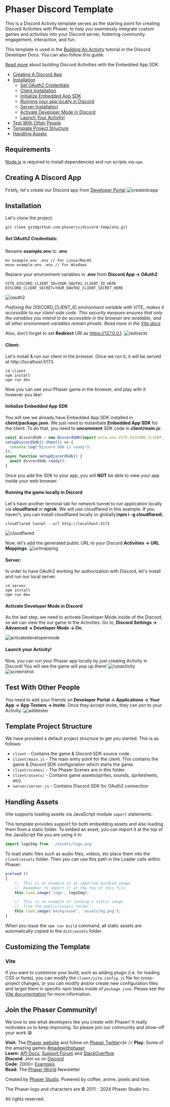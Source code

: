 # Phaser Discord Template
This is a Discord Activity template serves as the starting point for creating Discord Activities with Phaser, to help you seamlessly integrate custom games and activities into your Discord server, fostering community engagement, interaction, and fun.

This template is used in the [Building An Activity](https://discord.com/developers/docs/activities/building-an-activity) tutorial in the Discord Developer Docs. You can also follow this guide.

[Read more](https://discord.com/developers/docs/activities/overview) about building Discord Activities with the Embedded App SDK.

- [Creating A Discord App](#creating-a-discord-app)
- [Installation](#installation)
  - [Set OAuth2 Credentials](#set-oauth2-credentials)
  - [Client Installation](#client)
  - [Initialize Embedded App SDK](#initialize-embedded-app-sdk)
  - [Running your app locally in Discord](#running-the-game-locally-in-discord)
  - [Server Installation](#server)
  - [Activate Developer Mode in Discord](#activate-developer-mode-in-discord)
  - [Launch Your Activity!](#launch-your-activity)
- [Test With Other People](#test-with-other-people)
- [Template Project Structure](#template-project-structure)
- [Handling Assets](#handling-assets)

## Requirements

[Node.js](https://nodejs.org) is required to install dependencies and run scripts via `npm`.

## Creating A Discord App
Firstly, let's create our Discord app from [Developer Portal](https://discord.com/developers/applications)
![createdcapp](screenshots/createdcapp.png)

## Installation
Let's clone the project.
```
git clone git@github.com:phaserjs/discord-template.git
```

##### Set OAuth2 Credentials:
Rename **example.env** to **.env** 
```
mv example.env .env // For Linux/MacOS
move example.env .env // For Windows
```

Replace your environment variables in **.env** from **Discord App -> OAuth2**
```
VITE_DISCORD_CLIENT_ID=YOUR_OAUTH2_CLIENT_ID_HERE
DISCORD_CLIENT_SECRET=YOUR_OAUTH2_CLIENT_SECRET_HERE
```
![oauth2](screenshots/oauth2.png)

*Prefixing the DISCORD_CLIENT_ID environment variable with VITE_ makes it accessible to our client-side code. This security measure ensures that only the variables you intend to be accessible in the browser are available, and all other environment variables remain private. Read more in the [Vite docs](https://vitejs.dev/guide/env-and-mode)*

Also, don't forget to set **Redirect** URI as https://127.0.0.1.
![redirects](screenshots/redirects.png)

#### Client:
Let's install & run our client in the browser. Once we run it, it will be served at http://localhost:5173.
```
cd client
npm install
npm run dev
```

Now you can see your Phaser game in the browser, and play with it however you like! 

#### Initialize Embedded App SDK

You will see we already have Embedded App SDK installed in **client/package.json**.
We just need to instantiate **Embedded App SDK** for the client. To do that, you need to **uncomment** SDK code in **client/main.js**:
```js
const discordSdk = new DiscordSDK(import.meta.env.VITE_DISCORD_CLIENT_ID);
setupDiscordSdk().then(() => {
  console.log("Discord SDK is ready");
});
async function setupDiscordSdk() {
  await discordSdk.ready();
} 
```

Once you add the SDK to your app, you will **NOT** be able to view your app inside your web browser. 

#### Running the game locally in Discord
Let's have another terminal tab for network tunnel to run application locally via **cloudflared** or **ngrok**. We will use cloudflared in this example.
If you haven't, you can install cloudflared locally or globally(**npm i -g cloudflared**).
```
cloudflared tunnel --url http://localhost:5173
```
![cloudflared](screenshots/cloudflared.png)

Now, let's add the generated public URL to your Discord **Activities -> URL Mappings**.
![urlmapping](screenshots/urlmappings.png)

#### Server:
In order to have OAuth2 working for authorization with Discord, let's install and run our local server.
```
cd server
npm install
npm run dev
```


#### Activate Developer Mode in Discord
As the last step, we need to activate Developer Mode inside of the Discord, so we can view the our game in the Activities. Go to, **Discord Settings -> Advanced -> Developer Mode -> On**.

![activatedevelopermode](screenshots/developermode.png)

#### Launch your Activity!
Now, you can run your Phaser app locally by just creating Activity in Discord! You will see the game will pop up there!
![runactivity](screenshots/runactivity.png)
![screenshot](screenshots/result.png)



## Test With Other People
You need to add your friends on **Developer Portal -> Applications -> Your App -> App Testers -> Invite**. Once they accept invite, they can join to your Activity.
![addtester](screenshots/addtester.png)

## Template Project Structure

We have provided a default project structure to get you started. This is as follows:

- `client` - Contains the game & Discord SDK source code.
- `client/main.js` - The main entry point for the client. This contains the game & Discord SDK configuration which starts the game.
- `client/scenes/` - The Phaser Scenes are in this folder.
- `client/assets/` - Contains game assets(sprites, sounds, spritesheets, etc).
- `server/server.js` - Contains Discord SDK for OAuth2 connection

## Handling Assets

Vite supports loading assets via JavaScript module `import` statements.

This template provides support for both embedding assets and also loading them from a static folder. To embed an asset, you can import it at the top of the JavaScript file you are using it in:

```js
import logoImg from './assets/logo.png'
```

To load static files such as audio files, videos, etc place them into the `client/assets` folder. Then you can use this path in the Loader calls within Phaser:

```js
preload ()
{
    //  This is an example of an imported bundled image.
    //  Remember to import it at the top of this file
    this.load.image('logo', logoImg);

    //  This is an example of loading a static image
    //  from the public/assets folder:
    this.load.image('background', 'assets/bg.png');
}
```

When you issue the `npm run build` command, all static assets are automatically copied to the `dist/assets` folder.

## Customizing the Template

### Vite

If you want to customize your build, such as adding plugin (i.e. for loading CSS or fonts), you can modify the `client/vite.config.js` file for cross-project changes, or you can modify and/or create new configuration files and target them in specific npm tasks inside of `package.json`. Please see the [Vite documentation](https://vitejs.dev/) for more information.

## Join the Phaser Community!

We love to see what developers like you create with Phaser! It really motivates us to keep improving. So please join our community and show-off your work 😄

**Visit:** The [Phaser website](https://phaser.io) and follow on [Phaser Twitter](https://twitter.com/phaser_)<br />
**Play:** Some of the amazing games [#madewithphaser](https://twitter.com/search?q=%23madewithphaser&src=typed_query&f=live)<br />
**Learn:** [API Docs](https://newdocs.phaser.io), [Support Forum](https://phaser.discourse.group/) and [StackOverflow](https://stackoverflow.com/questions/tagged/phaser-framework)<br />
**Discord:** Join us on [Discord](https://discord.gg/phaser)<br />
**Code:** 2000+ [Examples](https://labs.phaser.io)<br />
**Read:** The [Phaser World](https://phaser.io/community/newsletter) Newsletter<br />

Created by [Phaser Studio](mailto:support@phaser.io). Powered by coffee, anime, pixels and love.

The Phaser logo and characters are &copy; 2011 - 2024 Phaser Studio Inc.

All rights reserved.
